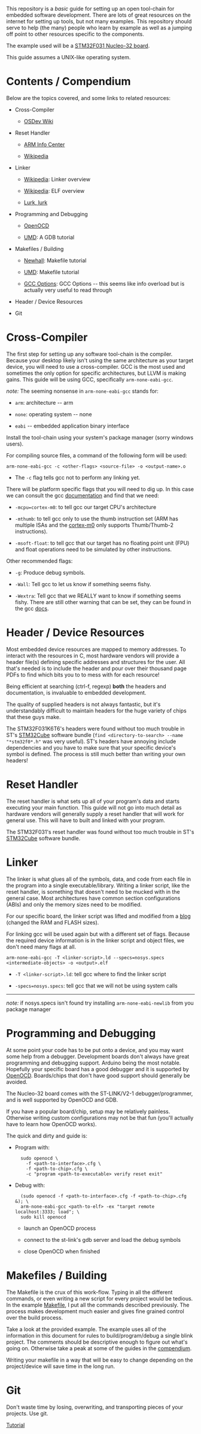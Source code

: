 This repository is a _basic_ guide for setting up an open tool-chain for embedded software development. There are lots of great resources on the internet for setting up tools, but not many examples. This repository should serve to help (the many) people who learn by example as well as a jumping off point to other resources specific to the components.

The example used will be a [STM32F031 Nucleo-32 board](https://www.amazon.com/gp/product/B01DTEWJWK/ref=as_li_tl?ie=UTF8&camp=1789&creative=9325&creativeASIN=B01DTEWJWK&linkCode=as2&tag=davemp-20&linkId=620bf7356a578e0dee2850d0e30cb0fe).

This guide assumes a UNIX-like operating system.

# Contents / Compendium

Below are the topics covered, and some links to related resources:

  - Cross-Compiler

    * [OSDev Wiki](http://wiki.osdev.org/GCC_Cross-Compiler)

  - Reset Handler

    * [ARM Info Center](http://infocenter.arm.com/help/index.jsp?topic=/com.arm.doc.dui0471c/Cihebehb.html)

    * [Wikipedia](https://en.wikipedia.org/wiki/Reset_vector)

  - Linker

    * [Wikipedia](https://en.wikipedia.org/wiki/Linker_%28computing%29): Linker overview

    * [Wikipedia](https://en.wikipedia.org/wiki/Executable_and_Linkable_Format): ELF overview

    * [Lurk, lurk](http://www.lurklurk.org/linkers/linkers.html)

  - Programming and Debugging

    * [OpenOCD](http://openocd.org/documentation/)

    * [UMD](https://www.cs.umd.edu/~srhuang/teaching/cmsc212/gdb-tutorial-handout.pdf): A GDB tutorial

  - Makefiles / Building

    * [Newhall](https://www.cs.swarthmore.edu/~newhall/unixhelp/howto_makefiles.html): Makefile tutorial

    * [UMD](https://www.cs.umd.edu/class/fall2002/cmsc214/Tutorial/makefile.html): Makefile tutorial

    * [GCC Options](https://gcc.gnu.org/onlinedocs/gcc/#toc-GCC-Command-Options): GCC Options -- this seems like info overload but is actually very useful to read through

  - Header / Device Resources

  - Git

# Cross-Compiler

The first step for setting up any software tool-chain is the compiler. Because your desktop likely isn't using the same architecture as your target device, you will need to use a cross-compiler. GCC is the most used and sometimes the only option for specific architectures, but LLVM is making gains. This guide will be using GCC, specifically `arm-none-eabi-gcc`.

_note:_ The seeming nonsense in `arm-none-eabi-gcc` stands for:

  - `arm`: architecture -- arm

  - `none`: operating system -- none

  - `eabi` -- embedded application binary interface

Install the tool-chain using your system's package manager (sorry windows users).

For compiling source files, a command of the following form will be used:

`arm-none-eabi-gcc -c <other-flags> <source-file> -o <output-name>.o`

- The `-c` flag tells gcc not to perform any linking yet.

There will be platform specific flags that you will need to dig up. In this case we can consult the gcc [documentation](https://gcc.gnu.org/onlinedocs/gcc-2.95.3/gcc_2.html#SEC22) and find that we need:

- `-mcpu=cortex-m0`: to tell gcc our target CPU's architecture

- `-mthumb`: to tell gcc only to use the thumb instruction set (ARM has multiple ISAs and the [cortex-m0](https://developer.arm.com/products/processors/cortex-m/cortex-m0-plus) only supports Thumb/Thumb-2 instructions).

- `-msoft-float`: to tell gcc that our target has no floating point unit (FPU) and float operations need to be simulated by other instructions.

Other recommended flags:

- `-g`: Produce debug symbols.

- `-Wall`: Tell gcc to let us know if something seems fishy.

- `-Wextra`: Tell gcc that we REALLY want to know if something seems fishy. There are still other warning that can be set, they can be found in the gcc [docs](https://gcc.gnu.org/onlinedocs/gcc-4.8.4/gcc/Warning-Options.html).

# Header / Device Resources

Most embedded device resources are mapped to memory addresses. To interact with the resources in C, most hardware vendors will provide a header file(s) defining specific addresses and structures for the user. All that's needed is to include the header and pour over their thousand page PDFs to find which bits you to to mess with for each resource!

Being efficient at searching (ctrl-f, regexp) __both__ the headers and documentation, is invaluable to embedded development.

The quality of supplied headers is not always fantastic, but it's understandably difficult to maintain headers for the huge variety of chips that these guys make.

The STM32F031K6T6's headers were found without too much trouble in ST's [STM32Cube](https://www.element14.com/community/docs/DOC-79590/l/stm32-nucleo-32-development-board-with-stm32f031k6t6-mcu-supports-arduino-connectivity) software bundle (`find <directory-to-search> --name "*stm32f0*.h"` was very useful). ST's headers have annoying include dependencies and you have to make sure that your specific device's symbol is defined. The process is still much better than writing your own headers!

# Reset Handler

The reset handler is what sets up all of your program's data and starts executing your main function. This guide will not go into much detail as hardware vendors will generally supply a reset handler that will work for general use. This will have to built and linked with your program.

The STM32F031's reset handler was found without too much trouble in ST's [STM32Cube](https://www.element14.com/community/docs/DOC-79590/l/stm32-nucleo-32-development-board-with-stm32f031k6t6-mcu-supports-arduino-connectivity) software bundle.

# Linker

The linker is what glues all of the symbols, data, and code from each file in the program into a single executable/library. Writing a linker script, like the reset handler, is something that doesn't need to be mucked with in the general case. Most architectures have common section configurations (ABIs) and only the memory sizes need to be modified.

For our specific board, the linker script was lifted and modified from a [blog](http://hertaville.com/a-sample-linker-script.html) (changed the RAM and FLASH sizes).

For linking gcc will be used again but with a different set of flags. Because the required device information is in the linker script and object files, we don't need many flags at all.

`arm-none-eabi-gcc -T <linker-script>.ld --specs=nosys.specs <intermediate-objects> -o <output>.elf`

- `-T <linker-script>.ld`: tell gcc where to find the linker script

- `-specs=nosys.specs`: tell gcc that we will not be using system calls

---

_note:_ if nosys.specs isn't found try installing `arm-none-eabi-newlib` from you package manager

# Programming and Debugging

At some point your code has to be put onto a device, and you may want some help from a debugger. Development boards don't always have great programming and debugging support. Arduino being the most notable. Hopefully your specific board has a good debugger and it is supported by [OpenOCD](http://openocd.org/). Boards/chips that don't have good support should generally be avoided.

The Nucleo-32 board comes with the ST-LINK/V2-1 debugger/programmer, and is well supported by OpenOCD and GDB.

If you have a popular board/chip, setup may be relatively painless. Otherwise writing custom configurations may not be that fun (you'll actually have to learn how OpenOCD works).

The quick and dirty and guide is:

- Program with: 
  
  ```shell
    sudo openocd \
      -f <path-to-interface>.cfg \
      -f <path-to-chip>.cfg \
      -c "program <path-to-executable> verify reset exit"
  ```

- Debug with:
  
  ```shell
    (sudo openocd -f <path-to-interface>.cfg -f <path-to-chip>.cfg &); \
    arm-none-eabi-gcc <path-to-elf> -ex "target remote localhost:3333; load"; \
    sudo kill openocd
  ```

  * launch an OpenOCD process

  * connect to the st-link's gdb server and load the debug symbols

  * close OpenOCD when finished

# Makefiles / Building

The Makefile is the crux of this work-flow. Typing in all the different commands, or even writing a new script for every project would be tedious. In the example [Makefile][], I put all the commands described previously. The process makes development much easier and gives fine grained control over the build process.

Take a look at the provided example. The example uses all of the information in this document for rules to build/program/debug a single blink project. The comments should be descriptive enough to figure out what's going on. Otherwise take a peak at some of the guides in the [compendium][].

Writing your makefile in a way that will be easy to change depending on the project/device will save time in the long run.

# Git

Don't waste time by losing, overwriting, and transporting pieces of your projects. Use git.

[Tutorial](https://try.github.io/levels/1/challenges/1)

[Makefile]: https://github.com/davepfeiffer/embedded-makefile-flow/blob/master/Makefile

[compendium]: https://github.com/davepfeiffer/embedded-makefile-flow#contents--compendium
